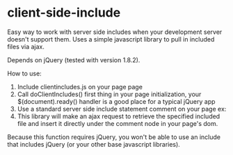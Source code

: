client-side-include
===================

Easy way to work with server side includes when your development server doesn't support them.  Uses a simple javascript library to pull in included files via ajax.

Depends on jQuery (tested with version 1.8.2).

How to use:
  1. Include clientincludes.js on your page page
  2. Call doClientIncludes() first thing in your page initialization, your $(document).ready() handler is a good place for a typical jQuery app
  3. Use a standard server side include statement comment on your page
	ex: <!--#include file="myfooter.html" -->
  4. This library will make an ajax request to retrieve the specified included file and insert it directly under the comment node in your page's dom.  

Because this function requires jQuery, you won't be able to use an include that includes jQuery (or your other base javascript libraries).



